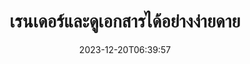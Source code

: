 ---
############################# Static ##########################
layout: "family"
date: 2023-12-20T06:39:57
draft: false

product: "Viewer"
product_tag: "viewer"

############################# Head ############################
head_title: "API แสดงผลและดูเอกสาร | บน Premise API และบริการออนไลน์"
head_description: "เรนเดอร์และดูไฟล์ Word, PDF, Excel, Powerpoint หรือ Image ได้อย่างง่ายดายและฟรี"

############################# Header ##########################
title: "เรนเดอร์และดูเอกสารได้อย่างง่ายดาย"
description: |
  Viewer API อันทรงพลังเพื่อเรนเดอร์ไฟล์ต่าง ๆ เป็น PDF, HTML และรูปภาพ

  โหลดเอกสารจากแหล่งต่างๆ รวมถึงไฟล์ สตรีม URL เซิร์ฟเวอร์ FTP, Amazon S3, Azure Blob Storage และอื่นๆ

  สร้างหน้า HTML ที่ตอบสนอง ป้องกันไฟล์ PDF เอาท์พุต และจัดลำดับหน้าใหม่ หมุนหน้า แสดงผลบันทึกย่อและความคิดเห็นหากจำเป็น

############################# Platforms ############################
supported_platforms:
  enable: true  
  head_title: "เลือกแพลตฟอร์มของคุณ"
  title: "แพลตฟอร์มที่รองรับ"
  description: "ไลบรารี GroupDocs.Viewer รองรับระบบปฏิบัติการและเฟรมเวิร์กต่อไปนี้"
  details_link_title: "เรียนรู้เพิ่มเติม"
  items:
    # supported_platforms loop
    - title: ".NET"
      description: "GroupDocs.Viewer for .NET"
      color: "blue"
      tag: "net"
      link: "/viewer/net/"
      features_link: "https://docs.groupdocs.com/viewer/net/system-requirements/"
      features:
        # features loop
        - content: ".NET Framework 4.6.2+  <br>  .NET Core 3.1  <br>  .NET 6+"
          rows: "3"
        # features loop
        - content: "Windows, Linux"
          rows: "1"
        # features loop
        - content: "รูปแบบไฟล์มากกว่า 180 รูปแบบ"
          rows: "1"
        # features loop
        - content: "แพ็คเกจ UI สำหรับ ASP.NET Core"
          rows: "1"
        # features loop
        - content: "ASP.NET WebForms Demo  <br>  ASP.NET MVC Demo  <br>  ASP.NET Core Demo"
          rows: "3"
    
    # supported_platforms loop
    - title: "Java"
      description: "GroupDocs.Viewer for Java"
      color: "red"
      tag: "java"
      link: "/viewer/java/"
      features_link: "https://docs.groupdocs.com/viewer/java/system-requirements/"
      features:
        # features loop
        - content: "J2SE 8.0 (1.8)+"
          rows: "3"
        # features loop
        - content:  "Windows, Linux, macOS"
          rows: "1"       
        # features loop
        - content: "รูปแบบไฟล์มากกว่า 180 รูปแบบ"
          rows: "1"
        # features loop
        - content:  "แพ็คเกจ UI สำหรับ Spring และ Dropwizard"
          rows: "1"
        # features loop
        - content:  "Spring Demo  <br>  Dropwizard demo"
          rows: "3"

    # supported_platforms loop
    - title: "Node.js"
      description: "GroupDocs.Viewer for Node.js"
      color: "green"
      tag: "nodejs-java"
      link: "/viewer/nodejs-java/"
      features_link: "https://docs.groupdocs.com/viewer/nodejs-java/system-requirements/"
      features:
        # features loop
        - content: "Node.js 16+  <br>  and J2SE 8.0 (1.8)+"
          rows: "3"
        # features loop
        - content:  "Windows, Linux, macOS"
          rows: "1"
        # features loop
        - content:  "รูปแบบไฟล์มากกว่า 180 รูปแบบ"
          rows: "1"
        # features loop
        - content:  "แพ็คเกจ UI - เร็วๆ นี้"
          rows: "1" 
        # features loop
        - content:  "การสาธิต - เร็ว ๆ นี้"
          rows: "3" 

    # supported_platforms loop
    - title: "Python"
      description: "GroupDocs.Viewer for Python"
      color: "yellow"
      tag: "python-net"
      link: "/viewer/python-net/"
      features_link: "https://docs.groupdocs.com/viewer/python-net/system-requirements/"
      features:
        # features loop
        - content: "Python 3.9+  <br>  and .Net 6+"
          rows: "3"
        # features loop
        - content:  "Windows, Linux, macOS"
          rows: "1"
        # features loop
        - content:  "รูปแบบไฟล์มากกว่า 180 รูปแบบ"
          rows: "1"
        # features loop
        - content:  "แพ็คเกจ UI - เร็วๆ นี้"
          rows: "1" 
        # features loop
        - content:  "การสาธิต - เร็ว ๆ นี้"
          rows: "3" 

############################# Features ############################

features:
  enable: true
  title: "ชุดคุณลักษณะของ GroupDocs.Viewer"
  description: "API เพื่อเรนเดอร์ไฟล์ประเภทต่างๆ เช่น HTML, PDF, PNG และ JPEG ในแอปพลิเคชันเพื่อดูโดยไม่ต้องใช้ซอฟต์แวร์บุคคลที่สาม"

  items:
    # feature loop
    - icon: "view"
      title: "ดูเอกสารและรูปภาพ"
      content: "ดูเอกสารโดยแสดงผลเป็นไฟล์ HTML, PDF, PNG และ JPEG"

    # feature loop
    - icon: "password"
      title: "เปิดเอกสารที่มีการรักษาความปลอดภัย"
      content: "ระบุรหัสผ่านเพื่อเปิดเอกสารที่เข้ารหัส"

    # feature loop
    - icon: "load"
      title: "โหลดไฟล์ได้จากทุกที่"
      content: "โหลดเอกสารจากไฟล์ต่างๆ, URL, เซิร์ฟเวอร์ FTP, Amazon S3 และอื่นๆ"
    
    # feature loop
    - icon: "pages"
      title: "แสดงผลทั้งหมดหรือเฉพาะหน้า"
      content: "ระบุช่วงของหมายเลขหน้าที่จะแสดงผล"


############################# Code samples ############################
code_samples:
  enable: true
  title: "ตัวอย่างโค้ด GroupDocs.Viewer"
  description: "กรณีการใช้งานบางส่วนของการดำเนินการ GroupDocs.Viewer ทั่วไปใน C#, Java, TypeScript"
  items:
    # code sample loop
    - title: "วิธีเรนเดอร์ไฟล์ DOCX เป็น PDF"
      content: |
       เรนเดอร์เอกสาร DOCX เป็น PDF โดยไม่ต้องติดตั้ง Microsoft Word หรือซอฟต์แวร์อื่นๆ โหลดและดูไฟล์ DOCX ภายในแอปพลิเคชัน .NET ของคุณได้อย่างง่ายดาย ไม่ว่าจะเป็นแอปพลิเคชันบนเว็บหรือเดสก์ท็อป ต่อไปนี้คือตัวอย่างวิธีเรนเดอร์ไฟล์ DOCX เป็น PDF:
      samples:
        - language: "C#"
          color: "blue"
          content: |
            ```csharp {style=abap}   
            // โหลดไฟล์ DOCX เพื่อเรนเดอร์
            using (Viewer viewer = new Viewer("sample.docx"))
            {
              // เรนเดอร์ DOCX เป็นไฟล์ PDF
              PdfViewOptions viewOptions = new PdfViewOptions();
              viewer.View(viewOptions);
            }
            ```
        - language: "Java"
          color: "red"
          content: |
            ```java {style=abap}   
            import com.groupdocs.viewer.Viewer;
            import com.groupdocs.viewer.options.PdfViewOptions;
            // ...
            // โหลดไฟล์ DOCX เพื่อเรนเดอร์
            try (Viewer viewer = new Viewer("sample.docx")) {
                // เรนเดอร์ DOCX เป็นไฟล์ PDF
                PdfViewOptions viewOptions = new PdfViewOptions();
                viewer.view(viewOptions);
            }
            ```
        - language: "TypeScript"
          color: "green"
          content: |
            ```javascript {style=abap}  
            // โหลดไฟล์ DOCX เพื่อเรนเดอร์
            const viewer = new groupdocs.viewer.Viewer("sample.docx")
            
            // เรนเดอร์ DOCX เป็นไฟล์ PDF
            const viewOptions = groupdocs.viewer.PdfViewOptions(output.pdf)
            viewer.view(viewOptions)
            ```

        - language: "Python"
          color: "yellow"
          content: |
            ```python {style=abap} 
            import groupdocs.viewer as gv
            import groupdocs.viewer.options as gvo   
            // โหลดไฟล์ DOCX เพื่อเรนเดอร์
            with gv.Viewer("sample.docx") as viewer:
            
                // เรนเดอร์ DOCX เป็นไฟล์ PDF
                viewOptions = gvo.PdfViewOptions("output.pdf")
                viewer.view(viewOptions)
            ```

############################# Formats ############################
formats:
  enable: true
  title:  "รองรับไฟล์มากกว่า 180 รูปแบบ"
  description: "GroupDocs.Viewer รองรับการทำงานด้วย [รูปแบบไฟล์](https://docs.groupdocs.com/viewer/net/supported-document-formats/) ยอดนิยมที่สุด"


############################# Metrics ############################

metrics:
  enable: true
  title: "ตัวชี้วัดเชิงลึกและข้อมูลเชิงลึกทางสถิติ"
  description: "เจาะลึกรายละเอียดตัวเลขหลักของเรา โดยให้ตัวชี้วัดที่ครอบคลุมและข้อมูลเชิงลึกทางสถิติเกี่ยวกับความสำเร็จ ผลกระทบ และการเติบโตของเรา"

  items:
    # metrics loop
    - number: "180+"
      title: "รูปแบบที่รองรับ"
      content: "ดูรูปแบบไฟล์ได้มากกว่า 180 รูปแบบได้อย่างง่ายดาย รวมถึงเอกสาร รูปภาพ และแบบร่าง CAD โดยไม่ยุ่งยาก ทำลายอุปสรรคด้านความเข้ากันได้และเข้าถึงไฟล์ที่หลากหลายได้อย่างง่ายดายด้วยโซลูชันการรับชมที่ครอบคลุมของเรา"
    # metrics loop
    - number: "1.0M"
      title: "ดาวน์โหลด NuGet"
      content: "โซลูชันแพ็คเกจ NuGet ของเราได้กลายเป็นทรัพยากรที่เชื่อถือได้และนำไปใช้อย่างกว้างขวางในชุมชนนักพัฒนา โดยให้การบูรณาการที่ราบรื่นและฟังก์ชันการทำงานที่มีคุณค่าสำหรับโครงการนับไม่ถ้วน"

    # metrics loop
    - number: "10+"
      title: "ห้องสมุด"
      content: "ผลิตภัณฑ์ของเราประกอบด้วยไลบรารีมากกว่า 10 ไลบรารี ที่นำเสนอคุณลักษณะขั้นสูงเพื่อเพิ่มประสิทธิภาพการทำงาน ไลบรารีเหล่านี้ได้รับการออกแบบมาเพื่อตอบสนองความต้องการในการพัฒนาที่แตกต่างกันด้วยความสามารถที่เหนือชั้น"
    
    # metrics loop
    - number: "100+"
      title: "ลูกค้ามีความสุข"
      content: "ให้บริการแบรนด์ที่โดดเด่นที่สุดทั่วโลก ค้นพบว่าทำไมคนนับร้อยถึงชื่นชอบ GroupDocs.Viewer! สำรวจการนำทางที่ราบรื่น การทำงานร่วมกันที่สะดวกสบาย และความสะดวกในการใช้งานที่เหนือชั้น เข้าร่วมเดี๋ยวนี้!"


############################# Customers ############################
# logo size X1 => 170:70  X2 => 340 : 140

customers:
  enable: true
  title: "ลูกค้าที่มีความสุขของเรา"
  description: "ห้องสมุด GroupDocs ได้รับการว่าจ้างจากแบรนด์ที่มีชื่อเสียงและโดดเด่นระดับโลกทั่วโลก"

  items:
    # customers loop
    - title: "BenQ Corporation"
      logo: "benq"
    # customers loop
    - title: "Nasdaq Stock Market"
      logo: "nasdaq"
    # customers loop
    - title: "AT&T Inc."
      logo: "att"
    # customers loop
    - title: "AstraZeneca"
      logo: "astrazeneca"
    # customers loop
    - title: "Central Bank of Argentina"
      logo: "argentinacentralbank"
    # customers loop
    - title: "Roche Holding AG"
      logo: "roche"
    # customers loop
    - title: "Capita"
      logo: "capita"
    # customers loop
    - title: "Axa S.A."
      logo: "axa"
    # customers loop
    - title: "Instructure Inc."
      logo: "instructure"
     # customers loop
    - title: "Wipro"
      logo: "wipro"



############################# Actions ############################

actions:
  enable: true
  title: "พร้อมที่จะเริ่มต้นหรือยัง?"
  description: "ลองใช้คุณสมบัติ GroupDocs.Viewer ฟรีหรือขอใบอนุญาต"

  items:
    #  loop
    - title: ".NET"
      link: "/viewer/net/"
      color: "blue"
        #  loop
    - title: "Java"
      link: "/viewer/java/"
      color: "red"
        #  loop
    - title: "Node.js"
      link: "/viewer/nodejs-java/"
      color: "green"
        #  loop
    - title: "Python"
      link: "/viewer/python-net/"
      color: "yellow"

############################# Faq ############################

faq:
  enable: true
  title: "คำถามและข้อกังวลทั่วไป"
  description: "ค้นหาคำตอบสำหรับคำถามทั่วไปในส่วนคำถามที่พบบ่อยของเราเพื่อตอบข้อสงสัยและข้อกังวลของคุณอย่างรวดเร็ว"

  items:
    #  loop
    - question: "ฉันสามารถประเมินผลิตภัณฑ์ GroupDocs ก่อนซื้อได้หรือไม่"
      answer: |
        ใช่! ผลิตภัณฑ์ GroupDocs ทั้งหมดมีเวอร์ชันประเมินผลที่ปราศจากความเสี่ยง เราขอแนะนำให้นักพัฒนาดาวน์โหลดและลองใช้ API ของเราก่อนซื้อเพื่อให้แน่ใจว่าจะตอบสนองความต้องการของคุณได้ 100%
    #  loop
    - question: "GroupDocs สาธิตผลิตภัณฑ์หรือไม่"
      answer: |
        ไม่ เรามุ่งเน้นที่ API ของเราและทำให้ผลิตภัณฑ์มีฟังก์ชันการทำงานและมีเสถียรภาพมากที่สุดเท่าที่จะเป็นไปได้ เรานำเสนอการทดลองใช้งานได้เต็มรูปแบบและทดลองใช้ฟรีในรูปแบบของ [ใบอนุญาตชั่วคราว](https://purchase.groupdocs.com/temporary-license/) เพื่อให้คุณสามารถทดสอบผลิตภัณฑ์ได้ด้วยตัวเอง
    #  loop
    - question: "ฉันจะดาวน์โหลดผลิตภัณฑ์ได้ที่ไหน?"
      answer: |
        ผลิตภัณฑ์ทั้งหมดพร้อมให้ดาวน์โหลดจาก [เว็บไซต์](https://releases.groupdocs.com) เราไม่ส่งสำเนาทางกายภาพของซอฟต์แวร์ของเราทางไปรษณีย์    
    #  loop
    - question: "สิทธิ์การใช้งานของนักพัฒนา GroupDocs ต่อผู้ใช้หรือต่อผู้ใช้ที่ระบุชื่อ"
      answer: |
        สิทธิ์การใช้งาน GroupDocs Developer เป็นแบบต่อผู้ใช้ ไม่ใช่ต่อผู้ใช้ที่ระบุชื่อ เราเข้าใจดีว่าสมาชิกในทีมเขียนโค้ดอาจเปลี่ยนแปลงไปตามกาลเวลา และไม่ใช่เรื่องจริงที่จะต้องอัปเดตใบอนุญาตในแต่ละครั้งที่เกิดขึ้น
    #  loop
    - question: "เราจำเป็นต้องมีใบอนุญาตสำหรับนักพัฒนาที่ใช้งานอยู่เท่านั้นหรือไม่? ตัวอย่างเช่น เรามีทีมนักพัฒนาสองคนที่ทำงานเกี่ยวกับกะ A และทีมที่สองประกอบด้วยนักพัฒนาสองคนที่ทำงานเกี่ยวกับกะ B … ในสถานการณ์นี้ เราจำเป็นต้องมีใบอนุญาตสองหรือสี่ใบหรือไม่"
      answer: |
        นักพัฒนาทุกคนที่ทำงานในโปรเจ็กต์นี้จำเป็นต้องได้รับใบอนุญาต ในสถานการณ์นี้ GroupDocs มองว่าทีมของคุณมีสมาชิกสี่คน (แม้ว่าจะทำงานคนละเวลาก็ตาม)

############################# Cloud ############################

cloud_links:
  enable: true
  title: "GroupDocs.Viewer API แบบโค้ดต่ำ"
  description: "เร่งความเร็วในการดูเอกสารหรือรูปภาพในแอปพลิเคชันทุกประเภทด้วย REST API บนคลาวด์ของเรา"

  items:
    #  loop
    - icon: "groupdocs_viewer-for-curl"
      title: "GroupDocs.Viewer Cloud for cURL"
      link: "https://products.groupdocs.cloud/viewer/curl"
      content: "ใช้ API โปรแกรมดูเอกสาร cURL RESTful เพื่อเรนเดอร์และแสดง Microsoft Office, PDF และรูปแบบไฟล์มาตรฐานอื่นๆ ในแอปพลิเคชันของคุณอย่างมีประสิทธิภาพ"

    #  loop
    - icon: "groupdocs_viewer-for-net"
      title: "GroupDocs.Viewer Cloud for .NET"
      link: "https://products.groupdocs.cloud/viewer/net"
      content: "ปรับปรุงความสามารถในการดูเอกสารในแอปพลิเคชัน .NET ด้วย Cloud SDK สำหรับ .NET ดูเอกสารได้อย่างราบรื่นในรูปแบบ HTML, PDF หรือรูปภาพ"
    #  loop
    - icon: "groupdocs_viewer-for-java"
      title: "GroupDocs.Viewer Cloud for Java"
      link: "https://products.groupdocs.cloud/viewer/java"
      content: "ผสานรวมความสามารถในการเรนเดอร์เอกสารขั้นสูงเข้ากับแอปพลิเคชัน Java ของคุณโดยใช้ Document Viewer SDK ที่สร้างขึ้นตามวัตถุประสงค์เฉพาะสำหรับ Java"

############################# Apps ############################

app_links:
  enable: true
  title: "แอพ GroupDocs.Viewer NoCode"
  description: "แอปพลิเคชันออนไลน์ที่ให้คุณดูรูปแบบไฟล์ยอดนิยมมากกว่า 180 รูปแบบในเบราว์เซอร์"

  items:
    #  loop
    - icon: "groupdocs_viewer-app"
      title: "GroupDocs.Viewer Total"
      link: "https://products.groupdocs.app/viewer/total"
      content: "สำรวจแอปพลิเคชันออนไลน์ฟรีเพื่อดูรูปแบบไฟล์มากกว่า 180 รูปแบบได้โดยตรงจากเว็บเบราว์เซอร์ที่คุณต้องการ"

    #  loop
    - icon: "groupdocs_words-app"
      title:  "GroupDocs.Viewer DOCX"
      link: "https://products.groupdocs.app/viewer/docx"
      content: "เครื่องมือบนเว็บสำหรับการดูไฟล์ Microsoft Word บนอุปกรณ์ต่างๆ ได้อย่างง่ายดาย"

    #  loop
    - icon: "groupdocs_pdf-app"
      title:  "GroupDocs.Viewer PDF"
      link: "https://products.groupdocs.app/viewer/pdf"
      content: "เปิดและดูไฟล์ PDF ออนไลน์ด้วยโปรแกรมดู PDF ฟรี"
    

---